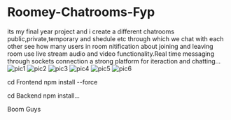 # Roomey-Chatrooms-Fyp
its my final year project and i create a different chatrooms public,private,temporary and shedule etc through which we chat with each other see how many users in room nitification about joining and leaving room use live stream audio and video functionality.Real time messaging through sockets connection a strong platform for iteraction and chatting...
![pic1](https://github.com/user-attachments/assets/643e953e-009c-4d30-a98f-4beb063e2d67)
![pic2](https://github.com/user-attachments/assets/a8c7b432-e8af-499d-810e-4267884c55d0)
![pic3](https://github.com/user-attachments/assets/6923510b-7da0-4ce9-8335-c0ba24071532)
![pic4](https://github.com/user-attachments/assets/677a3c6b-5356-4f6b-8c0c-8c24ca425328)
![pic5](https://github.com/user-attachments/assets/37f21500-a246-4f68-8363-7165bfe39cf3)
![pic6](https://github.com/user-attachments/assets/ec897bc0-5af2-4069-8e7a-e8de43b0cae4)


cd Frontend   npm install --force



cd Backend    npm install...       



Boom Guys



